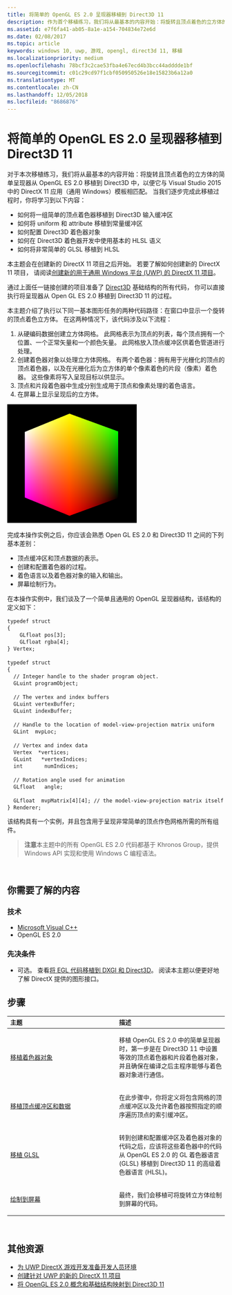 ```yaml
---
title: 将简单的 OpenGL ES 2.0 呈现器移植到 Direct3D 11
description: 作为首个移植练习，我们将从最基本的内容开始：将旋转且顶点着色的立方体的简单呈现器从 OpenGL ES 2.0 移植到 Direct3D 中，以便它与 Visual Studio 2015 中的 DirectX 11 应用（通用 Windows）模板相匹配。
ms.assetid: e7f6fa41-ab05-8a1e-a154-704834e72e6d
ms.date: 02/08/2017
ms.topic: article
keywords: windows 10, uwp, 游戏, opengl, direct3d 11, 移植
ms.localizationpriority: medium
ms.openlocfilehash: 78bcf3c2cae53fba4e67ecd4b3bcc44adddde1bf
ms.sourcegitcommit: c01c29cd97f1cbf050950526e18e15823b6a12a0
ms.translationtype: MT
ms.contentlocale: zh-CN
ms.lasthandoff: 12/05/2018
ms.locfileid: "8686876"
---
```

# <a name="port-a-simple-opengl-es-20-renderer-to-direct3d-11"></a>将简单的 OpenGL ES 2.0 呈现器移植到 Direct3D 11



对于本次移植练习，我们将从最基本的内容开始：将旋转且顶点着色的立方体的简单呈现器从 OpenGL ES 2.0 移植到 Direct3D 中，以便它与 Visual Studio 2015 中的 DirectX 11 应用（通用 Windows）模板相匹配。 当我们逐步完成此移植过程时，你将学习到以下内容：

-   如何将一组简单的顶点着色器移植到 Direct3D 输入缓冲区
-   如何将 uniform 和 attribute 移植到常量缓冲区
-   如何配置 Direct3D 着色器对象
-   如何在 Direct3D 着色器开发中使用基本的 HLSL 语义
-   如何将非常简单的 GLSL 移植到 HLSL

本主题会在创建新的 DirectX 11 项目之后开始。 若要了解如何创建新的 DirectX 11 项目， 请阅读[创建新的用于通用 Windows 平台 (UWP) 的 DirectX 11 项目](user-interface.md)。

通过上面任一链接创建的项目准备了 [Direct3D](https://msdn.microsoft.com/library/windows/desktop/ff476345) 基础结构的所有代码， 你可以直接执行将呈现器从 Open GL ES 2.0 移植到 Direct3D 11 的过程。

本主题介绍了执行以下同一基本图形任务的两种代码路径：在窗口中显示一个旋转的顶点着色立方体。 在这两种情况下，该代码涉及以下流程：

1.  从硬编码数据创建立方体网格。 此网格表示为顶点的列表，每个顶点拥有一个位置、一个正常矢量和一个颜色矢量。 此网格放入顶点缓冲区供着色管道进行处理。
2.  创建着色器对象以处理立方体网格。 有两个着色器：拥有用于光栅化的顶点的顶点着色器，以及在光栅化后为立方体的单个像素着色的片段（像素）着色器。 这些像素将写入呈现目标以供显示。
3.  顶点和片段着色器中生成分别生成用于顶点和像素处理的着色语言。
4.  在屏幕上显示呈现后的立方体。

![简单的 OpenGL 立方体](images/simple-opengl-cube.png)

完成本操作实例之后，你应该会熟悉 Open GL ES 2.0 和 Direct3D 11 之间的下列基本差别：

-   顶点缓冲区和顶点数据的表示。
-   创建和配置着色器的过程。
-   着色语言以及着色器对象的输入和输出。
-   屏幕绘制行为。

在本操作实例中，我们谈及了一个简单且通用的 OpenGL 呈现器结构，该结构的定义如下：

``` syntax
typedef struct 
{
    GLfloat pos[3];        
    GLfloat rgba[4];
} Vertex;

typedef struct
{
  // Integer handle to the shader program object.
  GLuint programObject;

  // The vertex and index buffers
  GLuint vertexBuffer;
  GLuint indexBuffer;

  // Handle to the location of model-view-projection matrix uniform
  GLint  mvpLoc; 
   
  // Vertex and index data
  Vertex  *vertices;
  GLuint   *vertexIndices;
  int       numIndices;

  // Rotation angle used for animation
  GLfloat   angle;

  GLfloat  mvpMatrix[4][4]; // the model-view-projection matrix itself
} Renderer;
```

该结构具有一个实例，并且包含用于呈现非常简单的顶点作色网格所需的所有组件。

> **注意**本主题中的所有 OpenGL ES 2.0 代码都基于 Khronos Group，提供 Windows API 实现和使用 Windows C 编程语法。

 

## <a name="what-you-need-to-know"></a>你需要了解的内容


### <a name="technologies"></a>技术

-   [Microsoft Visual C++](http://msdn.microsoft.com/library/vstudio/60k1461a.aspx)
-   OpenGL ES 2.0

### <a name="prerequisites"></a>先决条件

-   可选。 查看[将 EGL 代码移植到 DXGI 和 Direct3D](moving-from-egl-to-dxgi.md)。 阅读本主题以便更好地了解 DirectX 提供的图形接口。

## <a name="span-idkeylinksstepsheadingspansteps"></a><span id="keylinks_steps_heading"></span>步骤


<table>
<colgroup>
<col width="50%" />
<col width="50%" />
</colgroup>
<thead>
<tr class="header">
<th align="left">主题</th>
<th align="left">描述</th>
</tr>
</thead>
<tbody>
<tr class="odd">
<td align="left"><p><a href="port-the-shader-config.md">移植着色器对象</a></p></td>
<td align="left"><p>移植 OpenGL ES 2.0 中的简单呈现器时，第一步是在 Direct3D 11 中设置等效的顶点着色器和片段着色器对象，并且确保在编译之后主程序能够与着色器对象进行通信。</p></td>
</tr>
<tr class="even">
<td align="left"><p><a href="port-the-vertex-buffers-and-data-config.md">移植顶点缓冲区和数据</a></p></td>
<td align="left"><p>在此步骤中，你将定义将包含网格的顶点缓冲区以及允许着色器按照指定的顺序遍历顶点的索引缓冲区。</p></td>
</tr>
<tr class="odd">
<td align="left"><p><a href="port-the-glsl.md">移植 GLSL</a></p></td>
<td align="left"><p>转到创建和配置缓冲区及着色器对象的代码之后，应该将这些着色器中的代码从 OpenGL ES 2.0 的 GL 着色器语言 (GLSL) 移植到 Direct3D 11 的高级着色器语言 (HLSL)。</p></td>
</tr>
<tr class="even">
<td align="left"><p><a href="draw-to-the-screen.md">绘制到屏幕</a></p></td>
<td align="left"><p>最终，我们会移植可将旋转立方体绘制到屏幕的代码。</p></td>
</tr>
</tbody>
</table>

 

## <a name="span-idadditionalresourcesspanadditional-resources"></a><span id="additional_resources"></span>其他资源


-   [为 UWP DirectX 游戏开发准备开发人员环境](prepare-your-dev-environment-for-windows-store-directx-game-development.md)
-   [创建针对 UWP 的新的 DirectX 11 项目](user-interface.md)
-   [将 OpenGL ES 2.0 概念和基础结构映射到 Direct3D 11](map-concepts-and-infrastructure.md)

 

 




